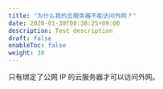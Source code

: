 ```yaml
---
title: "为什么我的云服务器不能访问外网？"
date: 2020-01-30T00:38:25+09:00
description: Test description
draft: false
enableToc: false
weight: 30
---
```


只有绑定了公网 IP 的云服务器才可以访问外网。


